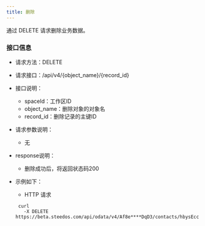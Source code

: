 ```yaml
---
title: 删除
---
```


通过 DELETE 请求删除业务数据。

### 接口信息

 - 请求方法：DELETE

 - 请求接口：/api/v4/{object_name}/{record_id}

 - 接口说明：
   - spaceId：工作区ID
   - object_name：删除对象的对象名
   - record_id：删除记录的主键ID

 - 请求参数说明：
   - 无

 - response说明：
   - 删除成功后，将返回状态码200

 - 示例如下：

   - HTTP 请求

   ```
    curl
      -X DELETE https://beta.steedos.com/api/odata/v4/Af8e****DqD3/contacts/hbysEccFT2fXjHtpd
   ```
